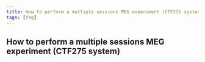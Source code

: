 ```yaml
---
title: How to perform a multiple sessions MEG experiment (CTF275 system)
tags: [faq]
---
```


## How to perform a multiple sessions MEG experiment (CTF275 system)
